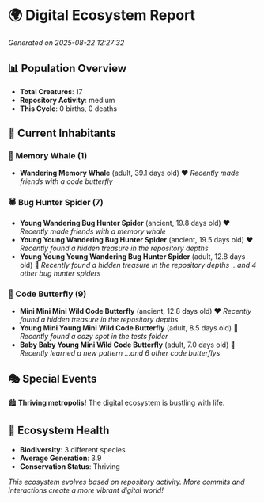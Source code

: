 # 🌍 Digital Ecosystem Report
*Generated on 2025-08-22 12:27:32*

## 📊 Population Overview
- **Total Creatures**: 17
- **Repository Activity**: medium
- **This Cycle**: 0 births, 0 deaths

## 👥 Current Inhabitants

### 🐋 Memory Whale (1)
- **Wandering Memory Whale** (adult, 39.1 days old) ❤️
  *Recently made friends with a code butterfly*

### 🕷️ Bug Hunter Spider (7)
- **Young Wandering Bug Hunter Spider** (ancient, 19.8 days old) ❤️
  *Recently made friends with a memory whale*
- **Young Young Wandering Bug Hunter Spider** (ancient, 19.5 days old) ❤️
  *Recently found a hidden treasure in the repository depths*
- **Young Young Young Wandering Bug Hunter Spider** (adult, 12.8 days old) 💛
  *Recently found a hidden treasure in the repository depths*
  *...and 4 other bug hunter spiders*

### 🦋 Code Butterfly (9)
- **Mini Mini Mini Wild Code Butterfly** (ancient, 12.8 days old) ❤️
  *Recently found a hidden treasure in the repository depths*
- **Young Mini Young Mini Wild Code Butterfly** (adult, 8.5 days old) 💛
  *Recently found a cozy spot in the tests folder*
- **Baby Baby Young Mini Wild Code Butterfly** (adult, 7.0 days old) 💛
  *Recently learned a new pattern*
  *...and 6 other code butterflys*

## 🎭 Special Events

🏙️ **Thriving metropolis!** The digital ecosystem is bustling with life.

## 🔬 Ecosystem Health
- **Biodiversity**: 3 different species
- **Average Generation**: 3.9
- **Conservation Status**: Thriving

*This ecosystem evolves based on repository activity. More commits and interactions create a more vibrant digital world!*